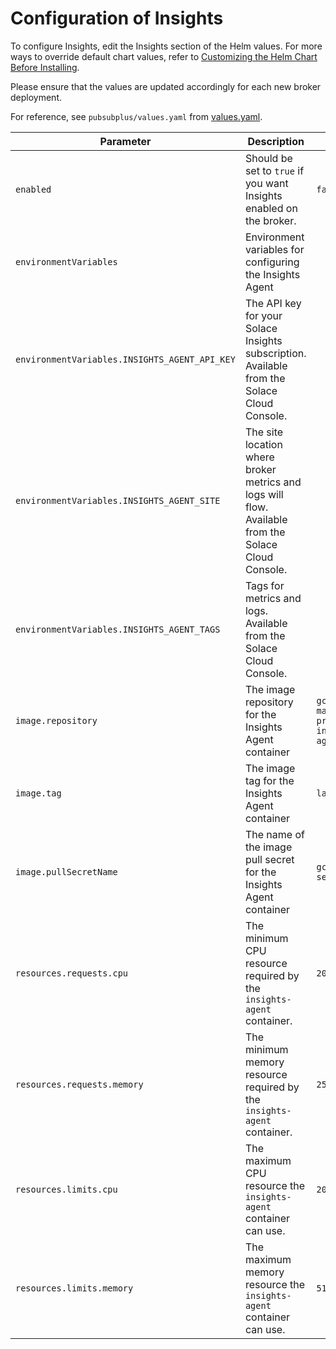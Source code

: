# Configuration of Insights

To configure Insights, edit the Insights section of the Helm values. For more ways to override default chart values,
refer
to [Customizing the Helm Chart Before Installing](https://helm.sh/docs/intro/using_helm/#customizing-the-chart-before-installing).

Please ensure that the values are updated accordingly for each new broker deployment.

For reference, see `pubsubplus/values.yaml` from [values.yaml](values.yaml).

| Parameter                                     | Description                                                                                         | Default                                      |
|-----------------------------------------------|-----------------------------------------------------------------------------------------------------|----------------------------------------------|
| `enabled`                                     | Should be set to `true` if you want Insights enabled on the broker.                                 | `false`                                      |
| `environmentVariables`                        | Environment variables for configuring the Insights Agent                                            |                                              |
| `environmentVariables.INSIGHTS_AGENT_API_KEY` | The API key for your Solace Insights subscription. Available from the Solace Cloud Console.         |                                              |
| `environmentVariables.INSIGHTS_AGENT_SITE`    | The site location where broker metrics and logs will flow. Available from the Solace Cloud Console. |                                              |
| `environmentVariables.INSIGHTS_AGENT_TAGS`    | Tags for metrics and logs. Available from the Solace Cloud Console.                                 |                                              |
| `image.repository`                            | The image repository for the Insights Agent container                                               | `gcr.io/gcp-maas-prod/solace-insights-agent` |
| `image.tag`                                   | The image tag for the Insights Agent container                                                      | `latest`                                     |
| `image.pullSecretName`                        | The name of the image pull secret for the Insights Agent container                                  | `gcr-reg-secret`                             |
| `resources.requests.cpu`                      | The minimum CPU resource required by the `insights-agent` container.                                | `200m`                                       |
| `resources.requests.memory`                   | The minimum memory resource required by the `insights-agent` container.                             | `256Mi`                                      |
| `resources.limits.cpu`                        | The maximum CPU resource the `insights-agent` container can use.                                    | `200m`                                       |
| `resources.limits.memory`                     | The maximum memory resource the `insights-agent` container can use.                                 | `512Mi`                                      |
